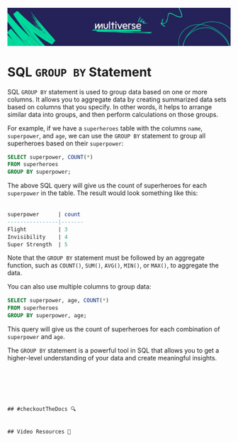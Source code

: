 ![MV Logo](/logo.jpg)

# SQL `GROUP BY` Statement
SQL `GROUP BY` statement is used to group data based on one or more columns. It allows you to aggregate data by creating summarized data sets based on columns that you specify. In other words, it helps to arrange similar data into groups, and then perform calculations on those groups.

For example, if we have a `superheroes` table with the columns `name`, `superpower`, and `age`, we can use the `GROUP BY` statement to group all superheroes based on their `superpower`:
```sql
SELECT superpower, COUNT(*)
FROM superheroes
GROUP BY superpower;
```
The above SQL query will give us the count of superheroes for each `superpower` in the table. The result would look something like this:

```sql

superpower      | count
----------------|-------
Flight          | 3
Invisibility    | 4
Super Strength  | 5
```
Note that the `GROUP BY` statement must be followed by an aggregate function, such as `COUNT()`, `SUM()`, `AVG()`, `MIN()`, or `MAX()`, to aggregate the data.

You can also use multiple columns to group data:
```sql
SELECT superpower, age, COUNT(*)
FROM superheroes
GROUP BY superpower, age;
```
This query will give us the count of superheroes for each combination of `superpower` and `age`.

The `GROUP BY` statement is a powerful tool in SQL that allows you to get a higher-level understanding of your data and create meaningful insights.

```sql





## #checkoutTheDocs 🔍


## Video Resources 🎥
